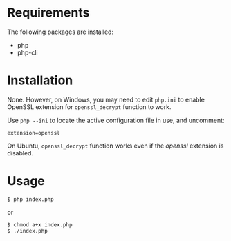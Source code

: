 # Requirements

The following packages are installed:

- php
- php-cli

# Installation

None. However, on Windows, you may need to edit `php.ini` to enable OpenSSL 
extension for `openssl_decrypt` function to work.

Use `php --ini` to locate the active configuration file in use, and uncomment:

```
extension=openssl
```

On Ubuntu, `openssl_decrypt` function works even if the *openssl* extension is
disabled.

# Usage

```Shell
$ php index.php
```

or

```Shell
$ chmod a+x index.php
$ ./index.php
```
